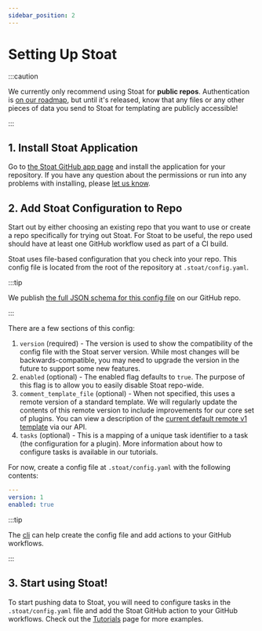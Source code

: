 ```yaml
---
sidebar_position: 2
---
```


# Setting Up Stoat

:::caution

We currently only recommend using Stoat for **public repos**. Authentication is [on our roadmap](roadmap), but until it's released,
know that any files or any other pieces of data you send to Stoat for templating are publicly accessible!

:::

## 1. Install Stoat Application

Go to [the Stoat GitHub app page](https://github.com/apps/stoat-app/) and install the application for your repository. If you have any question about the permissions
or run into any problems with installing, please [let us know](company/contact-us).

## 2. Add Stoat Configuration to Repo

Start out by either choosing an existing repo that you want to use or create a repo specifically for trying out Stoat.
For Stoat to be useful, the repo used should have at least one GitHub workflow used as part of a CI build.

Stoat uses file-based configuration that you check into your repo. This config file is located from the root of the repository at `.stoat/config.yaml`.

:::tip

We publish [the full JSON schema for this config file](https://github.com/stoat-dev/stoat-action/blob/main/src/schemas/stoatConfigSchema.json) on our GitHub repo. 

:::

There are a few sections of this config:

1. `version` (required) - The version is used to show the compatibility of the config file with the Stoat server version. 
While most changes will be backwards-compatible, you may need to upgrade the version in the future to support some new features.
2. `enabled` (optional) - The enabled flag defaults to `true`. The purpose of this flag is to allow you to easily disable Stoat repo-wide.
3. `comment_template_file` (optional) - When not specified, this uses a remote version of a standard template. We will regularly update the contents of this remote version to include
improvements for our core set of plugins. You can view a description of the [current default remote v1 template](https://www.stoat.dev/api/templates?stoatConfigVersion=1) via our API.
4. `tasks` (optional) - This is a mapping of a unique task identifier to a task (the configuration for a plugin). More information about how to configure tasks is available in our tutorials.

For now, create a config file at `.stoat/config.yaml` with the following contents:

```yaml title=".stoat/config.yaml"
---
version: 1
enabled: true
```

:::tip

The [cli](tutorials/cli) can help create the config file and add actions to your GitHub workflows.

:::

## 3. Start using Stoat!

To start pushing data to Stoat, you will need to configure tasks in the `.stoat/config.yaml` file and add the Stoat GitHub action to your GitHub workflows. 
Check out the [Tutorials](category/tutorials) page for more examples.
